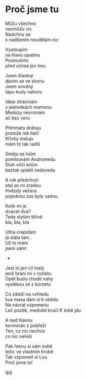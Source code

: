Proč jsme tu
============

Můžu všechno  
nezmůžu víc  
Nadchnu se  
s nadšením neudělám nic

Vystoupím  
na hlavu upadnu  
Posmutním  
před očima jen tmu

Jsem šťastný  
dávím se ve shonu  
Jsem smutný  
tápu kudy nahoru

Ideje ztrácívám  
v jednotkách mamonu  
Medúzy nevnímám  
ač bez voru

Přehmaty drátuju  
protože mě tlačí  
Křivky maluju  
mám to tak radši

Směju se lvům  
pomlouvám Andromedu  
Dluh vůči snům  
beztak splatit nedovedu

A rok předchozí  
stal se mi zradou  
Hvězdy večera  
pojednou zas byly vadou

Kolik mi je  
dvacet dva?  
Tedy slyším tklivě  
bla, bla, bla

Ultra crepidam  
já stále tam..  
Už to mám  
jsem sám!  

*

Jest to jen cíl malý  
jenž brání mi v rozletu  
Opět budu chodit nahý  
vysléknu se z korzetu

Co záleží na vzhledu  
kus masa dám si k obědu  
Na návrat vzpomenu  
Leč pozdě, medvěd bručí K tobě jdu

A nad hlavou  
kormorán z pobřeží  
Ten, co nic nechce  
co nic neřeší

Pak řeknu si sám sobě  
ležíc ve vlastním hrobě  
Tak vzpomeň si Lou  
Proč jsme tu!

(pj)

